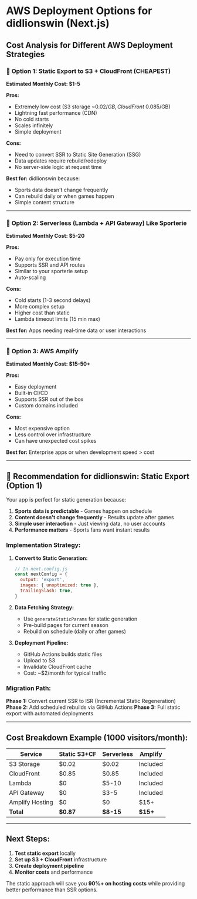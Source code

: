 # AWS Deployment Options for didlionswin (Next.js)

## Cost Analysis for Different AWS Deployment Strategies

### 🥇 **Option 1: Static Export to S3 + CloudFront (CHEAPEST)**
**Estimated Monthly Cost: $1-5**

**Pros:**
- Extremely low cost (S3 storage ~$0.02/GB, CloudFront ~$0.085/GB)
- Lightning fast performance (CDN)
- No cold starts
- Scales infinitely
- Simple deployment

**Cons:**
- Need to convert SSR to Static Site Generation (SSG)
- Data updates require rebuild/redeploy
- No server-side logic at request time

**Best for:** didlionswin because:
- Sports data doesn't change frequently
- Can rebuild daily or when games happen
- Simple content structure

---

### 🥈 **Option 2: Serverless (Lambda + API Gateway) Like Sporterie**
**Estimated Monthly Cost: $5-20**

**Pros:**
- Pay only for execution time
- Supports SSR and API routes
- Similar to your sporterie setup
- Auto-scaling

**Cons:**
- Cold starts (1-3 second delays)
- More complex setup
- Higher cost than static
- Lambda timeout limits (15 min max)

**Best for:** Apps needing real-time data or user interactions

---

### 🥉 **Option 3: AWS Amplify**
**Estimated Monthly Cost: $15-50+**

**Pros:**
- Easy deployment
- Built-in CI/CD
- Supports SSR out of the box
- Custom domains included

**Cons:**
- Most expensive option
- Less control over infrastructure
- Can have unexpected cost spikes

**Best for:** Enterprise apps or when development speed > cost

---

## 🎯 **Recommendation for didlionswin: Static Export (Option 1)**

Your app is perfect for static generation because:

1. **Sports data is predictable** - Games happen on schedule
2. **Content doesn't change frequently** - Results update after games
3. **Simple user interaction** - Just viewing data, no user accounts
4. **Performance matters** - Sports fans want instant results

### Implementation Strategy:

1. **Convert to Static Generation:**
   ```javascript
   // In next.config.js
   const nextConfig = {
     output: 'export',
     images: { unoptimized: true },
     trailingSlash: true,
   }
   ```

2. **Data Fetching Strategy:**
   - Use `generateStaticParams` for static generation
   - Pre-build pages for current season
   - Rebuild on schedule (daily or after games)

3. **Deployment Pipeline:**
   - GitHub Actions builds static files
   - Upload to S3
   - Invalidate CloudFront cache
   - Cost: ~$2/month for typical traffic

### Migration Path:

**Phase 1:** Convert current SSR to ISR (Incremental Static Regeneration)
**Phase 2:** Add scheduled rebuilds via GitHub Actions
**Phase 3:** Full static export with automated deployments

---

## Cost Breakdown Example (1000 visitors/month):

| Service | Static S3+CF | Serverless | Amplify |
|---------|---------------|------------|---------|
| S3 Storage | $0.02 | $0.02 | Included |
| CloudFront | $0.85 | $0.85 | Included |
| Lambda | $0 | $5-10 | Included |
| API Gateway | $0 | $3-5 | Included |
| Amplify Hosting | $0 | $0 | $15+ |
| **Total** | **$0.87** | **$8-15** | **$15+** |

---

## Next Steps:

1. **Test static export** locally
2. **Set up S3 + CloudFront** infrastructure
3. **Create deployment pipeline**
4. **Monitor costs** and performance

The static approach will save you **90%+ on hosting costs** while providing better performance than SSR options.
